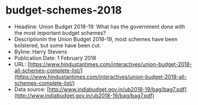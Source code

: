 # budget-schemes-2018

- Headline: Union Budget 2018-19: What has the government done with the most important budget schemes?
- DescriptionIn the Union Budget 2018-19, most schemes have been bolstered, but some have been cut.
- Byline: Harry Stevens
- Publication Date: 1 February 2018
- URL: [https://www.hindustantimes.com/interactives/union-budget-2018-all-schemes-complete-list/](https://www.hindustantimes.com/interactives/union-budget-2018-all-schemes-complete-list/)
- Data source: [http://www.indiabudget.gov.in/ub2018-19/bag/bag7.pdf](http://www.indiabudget.gov.in/ub2018-19/bag/bag7.pdf)